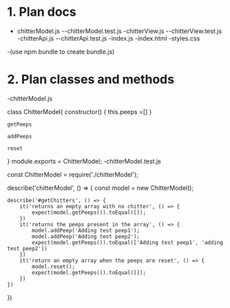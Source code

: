 # 1. Plan docs

- chitterModel.js
--chitterModel.test.js
-chitterView.js
--chitterView.test.js
-chitterApi.js
--chitterApi.test.js
-index.js
-index.html
-styles.css

-(use npm bundle to create bundle.js)

# 2. Plan classes and methods

-chitterModel.js

class ChitterModel{
    constructor() {
        this.peeps =[]
    }

    getPeeps

    addPeeps

    reset
}
module.exports = ChitterModel;
-chitterModel.test.js

const ChitterModel = require('./chitterModel');

describe('chitterModel', () => {
    const model = new ChitterModel();

    describe('#getChitters', () => {
        it('returns an empty array with no chitter', () => {
            expect(model.getPeeps()).toEqual([]);
        })
        it('returns the peeps present in the array', () => {
            model.addPeep('Adding test peep1');
            model.addPeep('Adding test peep2');
            expect(model.getPeeps()).toEqual(['Adding test peep1', 'adding test peep2'])
        })
        it('return an empty array when the peeps are reset', () => {
            model.reset();
            expect(model.getPeeps()).toEqual([]);
        })
    })
})